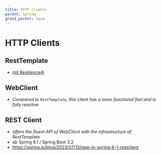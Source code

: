 ```yaml
---
title: HTTP Clients
parent: Spring
grand_parent: Java
---
```


# HTTP Clients

## RestTemplate
- [mit Resilience4j](https://arnoldgalovics.com/resilience4j-resttemplate/)


## WebClient
- *Compared to `RestTemplate`, this client has a more functional feel and is fully reactive*


## REST Client
- *offers the fluent API of WebClient with the infrastructure of RestTemplate*
- ab Spring 6.1 / Spring Boot 3.2
- <https://spring.io/blog/2023/07/13/new-in-spring-6-1-restclient>
